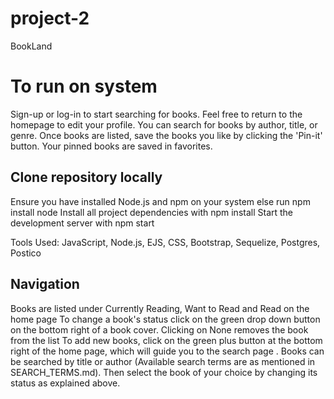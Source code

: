 # project-2
BookLand
# To run on system
Sign-up or log-in to start searching for books. Feel free to return to the homepage to edit your profile. You can search for books by author, title, or genre. Once books are listed, save the books you like by clicking the 'Pin-it' button. Your pinned books are saved in favorites.


## Clone repository locally
Ensure you have installed Node.js and npm on your system else run npm install node 
Install all project dependencies with npm install
Start the development server with npm start

Tools Used: JavaScript, Node.js, EJS, CSS, Bootstrap, Sequelize, Postgres, Postico


## Navigation

Books are listed under Currently Reading, Want to Read and Read on the home page
To change a book's status click on the green drop down button on the bottom right of a book cover. Clicking on None removes the book from the list
To add new books, click on the green plus button at the bottom right of the home page, which will guide you to the search page . Books can be searched by title or author (Available search terms are as mentioned in SEARCH_TERMS.md). Then select the book of your choice by changing its status as explained above.

